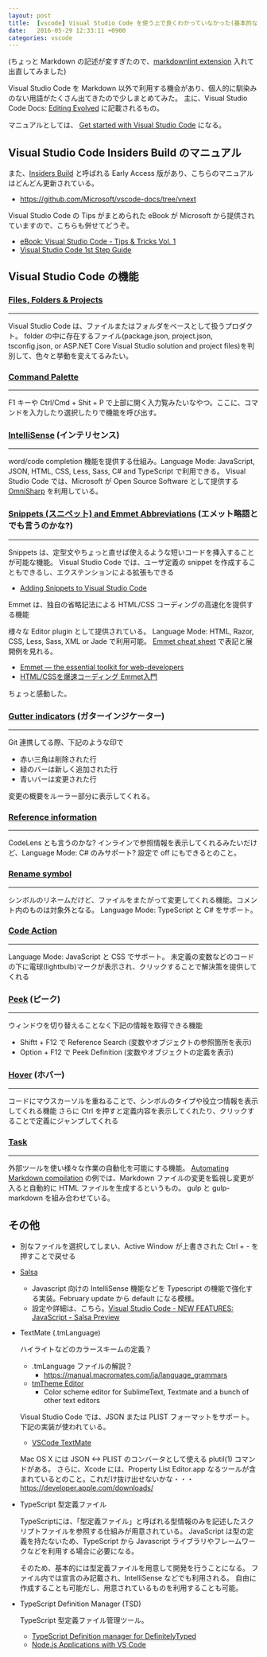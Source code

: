 ```yaml
---
layout: post
title:  [vscode] Visual Studio Code を使う上で良くわかっていなかった(基本的な)用語とか
date:   2016-05-29 12:33:11 +0900
categories: vscode
---
```


(ちょっと Markdown の記述が変すぎたので、[markdownlint extension](https://marketplace.visualstudio.com/items?itemName=DavidAnson.vscode-markdownlint) 入れて出直してみました)

Visual Studio Code を Markdown 以外で利用する機会があり、個人的に馴染みのない用語がたくさん出てきたので少しまとめてみた。
主に、Visual Studio Code Docs: [Editing Evolved](https://code.visualstudio.com/docs/editor/editingevolved) に記載されるもの。

マニュアルとしては、 [Get started with Visual Studio Code](https://code.visualstudio.com/Docs) になる。

## Visual Studio Code Insiders Build のマニュアル

また、[Insiders Build](https://code.visualstudio.com/download?insiders=true) と呼ばれる Early Access 版があり、こちらのマニュアルはどんどん更新されている。

* <https://github.com/Microsoft/vscode-docs/tree/vnext>

Visual Studio Code の Tips がまとめられた eBook が Microsoft から提供されていますので、こちらも併せてどうぞ。

* [eBook: Visual Studio Code - Tips & Tricks Vol. 1](https://www.microsoft.com/germany/techwiese/aktionen/visual-studio-code-ebook-download.aspx)
* [Visual Studio Code 1st Step Guide](Guidehttps://download.microsoft.com/download/3/6/F/36FE7C6C-2CDB-44B1-AB66-079E6E9DD219/Visual_Studio_Code_1st_Step_Guide_FullContents.pdf)

## Visual Studio Code の機能

### [Files, Folders & Projects](https://code.visualstudio.com/docs/editor/codebasics#_files-folders-projects)

---

Visual Studio Code は、ファイルまたはフォルダをベースとして扱うプロダクト。
folder の中に存在するファイル(package.json, project.json, tsconfig.json, or ASP.NET Core Visual Studio solution and project files)を判別して、色々と挙動を変えてるみたい。

###  [Command Palette](https://code.visualstudio.com/docs/editor/codebasics#_command-palette)

---

F1 キーや Ctrl/Cmd + Shit + P で上部に開く入力覧みたいなやつ。ここに、コマンドを入力したり選択したりで機能を呼び出す。

### [IntelliSense](https://code.visualstudio.com/Docs/editor/editingevolved#_intellisense) (インテリセンス)

---

  word/code completion 機能を提供する仕組み。Language Mode: JavaScript, JSON, HTML, CSS, Less, Sass, C# and TypeScript で利用できる。
  Visual Studio Code では、Microsoft が Open Source Software として提供する [OmniSharp](http://www.omnisharp.net) を利用している。

### [Snippets (スニペット) and Emmet Abbreviations](https://code.visualstudio.com/Docs/editor/editingevolved#_snippets-and-emmet-abbreviations) (エメット略語とでも言うのかな?)

---

Snippets は、定型文やちょっと直せば使えるような短いコードを挿入することが可能な機能。
Visual Studio Code では、ユーザ定義の snippet を作成することもできるし、エクステンションによる拡張もできる

* [Adding Snippets to Visual Studio Code](https://code.visualstudio.com/docs/customization/userdefinedsnippets)

Emmet は、独自の省略記法による HTML/CSS コーディングの高速化を提供する機能

様々な Editor plugin として提供されている。
Language Mode: HTML, Razor, CSS, Less, Sass, XML or Jade で利用可能。
[Emmet cheat sheet](http://docs.emmet.io/cheat-sheet/) で表記と展開例を見れる。

* [Emmet — the essential toolkit for web-developers](http://docs.emmet.io)
* [HTML/CSSを爆速コーディング Emmet入門](https://blogs.adobe.com/creativestation/serialization/web-learning-emmet)

ちょっと感動した。

### [Gutter indicators](https://code.visualstudio.com/Docs/editor/editingevolved#_gutter-indicators) (ガターインジケーター)

---

Git 連携してる際、下記のような印で

* 赤い三角は削除された行
* 緑のバーは新しく追加された行
* 青いバーは変更された行

変更の概要をルーラー部分に表示してくれる。

### [Reference information](https://code.visualstudio.com/Docs/editor/editingevolved#_reference-information)

---

  CodeLens とも言うのかな?
  インラインで参照情報を表示してくれるみたいだけど、Language Mode: C# のみサポート?
  設定で off にもできるとのこと。

### [Rename symbol](https://code.visualstudio.com/Docs/editor/editingevolved#_rename-symbol)

---

  シンボルのリネームだけど、ファイルをまたがって変更してくれる機能。コメント内のものは対象外となる。
  Language Mode: TypeScript と C# をサポート。

### [Code Action](https://code.visualstudio.com/Docs/editor/editingevolved#_reference-information)

---

  Language Mode: JavaScript と CSS でサポート。
  未定義の変数などのコードの下に電球(lightbulb)マークが表示され、クリックすることで解決策を提供してくれる

### [Peek](https://code.visualstudio.com/Docs/editor/editingevolved#_peek) (ピーク)

---

ウィンドウを切り替えることなく下記の情報を取得できる機能

* Shiftt + F12 で Reference Search (変数やオブジェクトの参照箇所を表示)
* Option + F12 で Peek Definition (変数やオブジェクトの定義を表示)

### [Hover](https://code.visualstudio.com/Docs/editor/editingevolved#_hover) (ホバー)

---

コードにマウスカーソルを重ねることで、シンボルのタイプや役立つ情報を表示してくれる機能
さらに Ctrl を押すと定義内容を表示してくれたり、クリックすることで定義にジャンプしてくれる

### [Task](https://code.visualstudio.com/docs/editor/tasks)

---

外部ツールを使い様々な作業の自動化を可能にする機能。
[Automating Markdown compilation](https://code.visualstudio.com/docs/languages/markdown#_automating-markdown-compilation) の例では、Markdown ファイルの変更を監視し変更が入ると自動的に HTML ファイルを生成するというもの。
gulp と gulp-markdown を組み合わせている。

## その他

* 別なファイルを選択してしまい、Active Window が上書きされた Ctrl + - を押すことで戻せる

* [Salsa](https://code.visualstudio.com/Updates#_javascript-salsa-preview)
  * Javascript 向けの IntelliSense 機能などを Typescript の機能で強化する実装。February update から default になる模様。
  * 設定や詳細は、こちら。[Visual Studio Code - NEW FEATURES: JavaScript - Salsa Preview](http://blogs.msdn.com/b/user_ed/archive/2016/02/09/visual-studio-code-new-features-javascript-salsa-preview.aspx)

* TextMate (.tmLanguage)

  ハイライトなどのカラースキームの定義？
  * .tmLanguage ファイルの解説？
    * <https://manual.macromates.com/ja/language_grammars>
  * [tmTheme Editor](http://tmtheme-editor.herokuapp.com/)
    * Color scheme editor for SublimeText, Textmate and a bunch of other text editors

  Visual Studio Code では、JSON または PLIST フォーマットをサポート。下記の実装が使われている。

  * [VSCode TextMate](https://github.com/Microsoft/vscode-textmate)

   Mac OS X には JSON <-> PLIST のコンバータとして使える plutil(1) コマンドがある。
   さらに、Xcode には、Property List Editor.app なるツールが含まれているとのこと。これだけ抜け出せないかな・・・<https://developer.apple.com/downloads/>

* TypeScript 型定義ファイル

  TypeScriptには、「型定義ファイル」と呼ばれる型情報のみを記述したスクリプトファイルを参照する仕組みが用意されている。
  JavaScript は型の定義を持たないため、TypeScript から Javascript ライブラリやフレームワークなどを利用する場合に必要になる。

  そのため、基本的には型定義ファイルを用意して開発を行うことになる。
  ファイル内では宣言のみ記載され、IntelliSense などでも利用される。
  自由に作成することも可能だし、用意されているものを利用することも可能。

* TypeScript Definition Manager (TSD)

  TypeScript 型定義ファイル管理ツール。

  * [TypeScript Definition manager for DefinitelyTyped](http://definitelytyped.org/tsd/)
  * [Node.js Applications with VS Code](https://code.visualstudio.com/Docs/runtimes/nodejs)

<!---
## メモ

* [Netbeans Emmet Plugin](http://plugins.netbeans.org/plugin/48315/emmet)
* http://download.emmet.io/org-lorenzos-emmet.nbm
-->